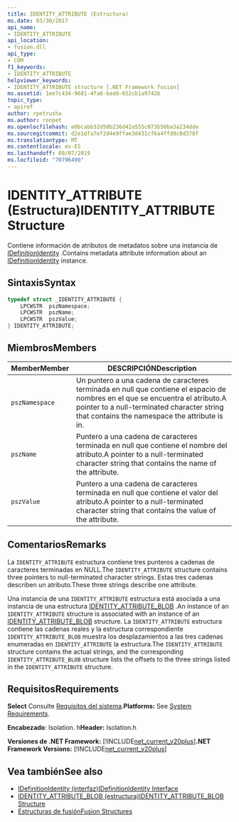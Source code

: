 ```yaml
---
title: IDENTITY_ATTRIBUTE (Estructura)
ms.date: 03/30/2017
api_name:
- IDENTITY_ATTRIBUTE
api_location:
- fusion.dll
api_type:
- COM
f1_keywords:
- IDENTITY_ATTRIBUTE
helpviewer_keywords:
- IDENTITY_ATTRIBUTE structure [.NET Framework fusion]
ms.assetid: 1ee7c434-9681-4fa8-badd-652cb1a9742b
topic_type:
- apiref
author: rpetrusha
ms.author: ronpet
ms.openlocfilehash: e0bcabb32d50b236d42a555c073b50ba3a234dde
ms.sourcegitcommit: d2e1dfa7ef2d4e9ffae3d431cf6a4ffd9c8d378f
ms.translationtype: MT
ms.contentlocale: es-ES
ms.lasthandoff: 09/07/2019
ms.locfileid: "70796490"
---
```

# <a name="identity_attribute-structure"></a><span data-ttu-id="d7cc7-102">IDENTITY_ATTRIBUTE (Estructura)</span><span class="sxs-lookup"><span data-stu-id="d7cc7-102">IDENTITY_ATTRIBUTE Structure</span></span>
<span data-ttu-id="d7cc7-103">Contiene información de atributos de metadatos sobre una instancia de [IDefinitionIdentity](idefinitionidentity-interface.md) .</span><span class="sxs-lookup"><span data-stu-id="d7cc7-103">Contains metadata attribute information about an [IDefinitionIdentity](idefinitionidentity-interface.md) instance.</span></span>  
  
## <a name="syntax"></a><span data-ttu-id="d7cc7-104">Sintaxis</span><span class="sxs-lookup"><span data-stu-id="d7cc7-104">Syntax</span></span>  
  
```cpp  
typedef struct _IDENTITY_ATTRIBUTE {  
    LPCWSTR  pszNamespace;  
    LPCWSTR  pszName;  
    LPCWSTR  pszValue;  
} IDENTITY_ATTRIBUTE;  
```  
  
## <a name="members"></a><span data-ttu-id="d7cc7-105">Miembros</span><span class="sxs-lookup"><span data-stu-id="d7cc7-105">Members</span></span>  
  
|<span data-ttu-id="d7cc7-106">Member</span><span class="sxs-lookup"><span data-stu-id="d7cc7-106">Member</span></span>|<span data-ttu-id="d7cc7-107">DESCRIPCIÓN</span><span class="sxs-lookup"><span data-stu-id="d7cc7-107">Description</span></span>|  
|------------|-----------------|  
|`pszNamespace`|<span data-ttu-id="d7cc7-108">Un puntero a una cadena de caracteres terminada en null que contiene el espacio de nombres en el que se encuentra el atributo.</span><span class="sxs-lookup"><span data-stu-id="d7cc7-108">A pointer to a null-terminated character string that contains the namespace the attribute is in.</span></span>|  
|`pszName`|<span data-ttu-id="d7cc7-109">Puntero a una cadena de caracteres terminada en null que contiene el nombre del atributo.</span><span class="sxs-lookup"><span data-stu-id="d7cc7-109">A pointer to a null-terminated character string that contains the name of the attribute.</span></span>|  
|`pszValue`|<span data-ttu-id="d7cc7-110">Puntero a una cadena de caracteres terminada en null que contiene el valor del atributo.</span><span class="sxs-lookup"><span data-stu-id="d7cc7-110">A pointer to a null-terminated character string that contains the value of the attribute.</span></span>|  
  
## <a name="remarks"></a><span data-ttu-id="d7cc7-111">Comentarios</span><span class="sxs-lookup"><span data-stu-id="d7cc7-111">Remarks</span></span>  
 <span data-ttu-id="d7cc7-112">La `IDENTITY_ATTRIBUTE` estructura contiene tres punteros a cadenas de caracteres terminadas en NULL.</span><span class="sxs-lookup"><span data-stu-id="d7cc7-112">The `IDENTITY_ATTRIBUTE` structure contains three pointers to null-terminated character strings.</span></span> <span data-ttu-id="d7cc7-113">Estas tres cadenas describen un atributo.</span><span class="sxs-lookup"><span data-stu-id="d7cc7-113">These three strings describe one attribute.</span></span>  
  
 <span data-ttu-id="d7cc7-114">Una instancia de una `IDENTITY_ATTRIBUTE` estructura está asociada a una instancia de una estructura [IDENTITY_ATTRIBUTE_BLOB](identity-attribute-blob-structure.md) .</span><span class="sxs-lookup"><span data-stu-id="d7cc7-114">An instance of an `IDENTITY_ATTRIBUTE` structure is associated with an instance of an [IDENTITY_ATTRIBUTE_BLOB](identity-attribute-blob-structure.md) structure.</span></span> <span data-ttu-id="d7cc7-115">La `IDENTITY_ATTRIBUTE` estructura contiene las cadenas reales y la estructura correspondiente `IDENTITY_ATTRIBUTE_BLOB` muestra los desplazamientos a las tres cadenas enumeradas en `IDENTITY_ATTRIBUTE` la estructura.</span><span class="sxs-lookup"><span data-stu-id="d7cc7-115">The `IDENTITY_ATTRIBUTE` structure contains the actual strings, and the corresponding `IDENTITY_ATTRIBUTE_BLOB` structure lists the offsets to the three strings listed in the `IDENTITY_ATTRIBUTE` structure.</span></span>  
  
## <a name="requirements"></a><span data-ttu-id="d7cc7-116">Requisitos</span><span class="sxs-lookup"><span data-stu-id="d7cc7-116">Requirements</span></span>  
 <span data-ttu-id="d7cc7-117">**Select** Consulte [Requisitos del sistema](../../get-started/system-requirements.md).</span><span class="sxs-lookup"><span data-stu-id="d7cc7-117">**Platforms:** See [System Requirements](../../get-started/system-requirements.md).</span></span>  
  
 <span data-ttu-id="d7cc7-118">**Encabezado**: Isolation. h</span><span class="sxs-lookup"><span data-stu-id="d7cc7-118">**Header:** Isolation.h</span></span>  
  
 <span data-ttu-id="d7cc7-119">**Versiones de .NET Framework:** [!INCLUDE[net_current_v20plus](../../../../includes/net-current-v20plus-md.md)]</span><span class="sxs-lookup"><span data-stu-id="d7cc7-119">**.NET Framework Versions:** [!INCLUDE[net_current_v20plus](../../../../includes/net-current-v20plus-md.md)]</span></span>  
  
## <a name="see-also"></a><span data-ttu-id="d7cc7-120">Vea también</span><span class="sxs-lookup"><span data-stu-id="d7cc7-120">See also</span></span>

- [<span data-ttu-id="d7cc7-121">IDefinitionIdentity (interfaz)</span><span class="sxs-lookup"><span data-stu-id="d7cc7-121">IDefinitionIdentity Interface</span></span>](idefinitionidentity-interface.md)
- [<span data-ttu-id="d7cc7-122">IDENTITY_ATTRIBUTE_BLOB (estructura)</span><span class="sxs-lookup"><span data-stu-id="d7cc7-122">IDENTITY_ATTRIBUTE_BLOB Structure</span></span>](identity-attribute-blob-structure.md)
- [<span data-ttu-id="d7cc7-123">Estructuras de fusión</span><span class="sxs-lookup"><span data-stu-id="d7cc7-123">Fusion Structures</span></span>](fusion-structures.md)
